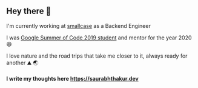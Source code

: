 ## Hey there 👋

I'm currently working at [smallcase](https://smallcase.com) as a Backend Engineer

I was [Google Summer of Code 2019 student](https://summerofcode.withgoogle.com/archive/2019/projects/5362213500485632/
) and mentor for the year 2020 😄

I love nature and the road trips that take me closer to it, always ready for another ⛰ 🌏

#### I write my thoughts here https://saurabhthakur.dev
